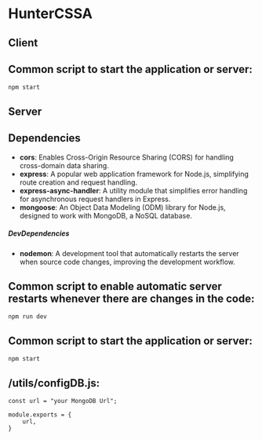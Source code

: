 # HunterCSSA
 
 
 
## Client

## Common script to start the application or server:
```
npm start
```

## Server

## Dependencies

- **cors**: Enables Cross-Origin Resource Sharing (CORS) for handling cross-domain data sharing.
- **express**: A popular web application framework for Node.js, simplifying route creation and request handling.
- **express-async-handler**: A utility module that simplifies error handling for asynchronous request handlers in Express.
- **mongoose**: An Object Data Modeling (ODM) library for Node.js, designed to work with MongoDB, a NoSQL database. 

##### DevDependencies

- **nodemon**: A development tool that automatically restarts the server when source code changes, improving the development workflow.




## Common script to enable automatic server restarts whenever there are changes in the code:
```
npm run dev
```

## Common script to start the application or server:
```
npm start
```


## /utils/configDB.js:
```
const url = "your MongoDB Url";

module.exports = {
    url,
}


